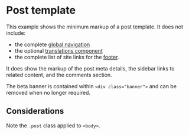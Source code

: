 # Post template

This example shows the minimum markup of a post template. It does not include:

- the complete [global navigation](../components/navigation.md)
- the optional [translations component](../components/translations.md)
- the complete list of site links for the [footer](../components/footer.md).

It does show the markup of the post meta details, the sidebar links to related content, and the comments section.

The beta banner is contained within `<div class="banner">` and can be removed when no longer required.

<example title="Post page" src="example-pages/post.html.twig" standalone />

## Considerations

Note the `.post` class applied to `<body>`.